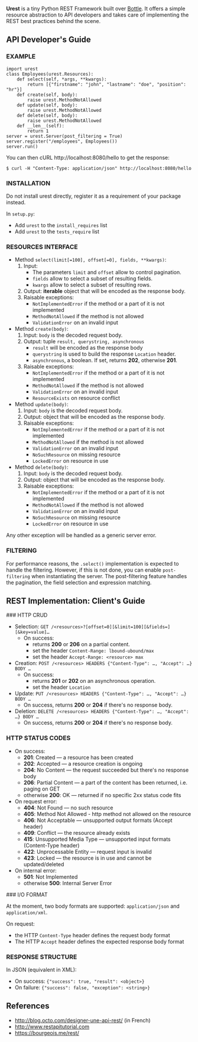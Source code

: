 
**Urest** is a tiny Python REST Framework built over [Bottle](http://bottlepy.org/docs/dev/index.html).
It offers a simple resource abstraction to API developers
and takes care of implementing the REST best practices behind the scene.


API Developer's Guide
---------------------

### EXAMPLE

	import urest
	class Employees(urest.Resources):
		def select(self, *args, **kwargs):
			return [{"firstname": "john", "lastname": "doe", "position": "hr"}]
		def create(self, body):
			raise urest.MethodNotAllowed
		def update(self, body):
			raise urest.MethodNotAllowed
		def delete(self, body):
			raise urest.MethodNotAllowed
		def __len__(self):
			return 1
	server = urest.Server(post_filtering = True)
	server.register("/employees", Employees())
	server.run()

You can then cURL http://localhost:8080/hello to get the response:

	$ curl -H "Content-Type: application/json" http://localhost:8080/hello

### INSTALLATION

Do not install urest directly, register it as a requirement of your package instead.

In `setup.py`:
  * Add `urest` to the `install_requires` list
  * Add `urest` to the `tests_require` list 

### RESOURCES INTERFACE

  * Method `select(limit[=100], offset[=0], fields, **kwargs)`:
    1. Input:
       * The parameters `limit` and `offset` allow to control pagination.
       * `fields` allow to select a subset of resulting fields.
       * `kwargs` allow to select a subset of resulting rows.
    2. Output: **iterable** object that will be encoded as the response body.
    3. Raisable exceptions:
       * `NotImplementedError` if the method or a part of it is not implemented
       * `MethodNotAllowed` if the method is not allowed
       * `ValidationError` on an invalid input
  * Method `create(body)`:
    1. Input: `body` is the decoded request body.
    2. Output: tuple `result, querystring, asynchronous`
       * `result` will be encoded as the response body
       * `querystring` is used to build the response `Location` header.
       * `asynchronous`, a boolean. If set, returns **202**, otherwise **201**.
    3. Raisable exceptions:
       * `NotImplementedError` if the method or a part of it is not implemented
       * `MethodNotAllowed` if the method is not allowed
       * `ValidationError` on an invalid input
       * `ResourceExists` on resource conflict
  * Method `update(body)`:
    1. Input: `body` is the decoded request body.
    2. Output: object that will be encoded as the response body.
    3. Raisable exceptions:
       * `NotImplementedError` if the method or a part of it is not implemented
       * `MethodNotAllowed` if the method is not allowed
       * `ValidationError` on an invalid input
       * `NoSuchResource` on missing resource
       * `LockedError` on resource in use
  * Method `delete(body)`:
    1. Input: `body` is the decoded request body.
    2. Output: object that will be encoded as the response body.
    3. Raisable exceptions:
       * `NotImplementedError` if the method or a part of it is not implemented
       * `MethodNotAllowed` if the method is not allowed
       * `ValidationError` on an invalid input
       * `NoSuchResource` on missing resource
       * `LockedError` on resource in use

Any other exception will be handled as a generic server error.

### FILTERING

For performance reasons, the `.select()` implementation is expected to handle the filtering.
However, if this is not done, you can enable `post-filtering` when instantiating the server.
The post-filtering feature handles the pagination, the field selection and expression matching.


REST Implementation: Client's Guide
-----------------------------------

### HTTP CRUD

  * Selection: `GET /<resources>?[offset=0][&limit=100][&fields=][&key=value]…`
    - On success:
      * returns **200** or **206** on a partial content.
      * set the header `Content-Range: lbound-ubound/max`
      * set the header `Accept-Range: <resource> max`
  * Creation: `POST /<resources> HEADERS {"Content-Type": …, "Accept": …} BODY …`
    - On success:
      * returns **201** or **202** on an asynchronous operation.
      * set the header `Location`
  * Update: `PUT /<resources> HEADERS {"Content-Type": …, "Accept": …} BODY …`
    - On success, returns **200** or **204** if there's no response body.
  * Deletion: `DELETE /<resources> HEADERS {"Content-Type": …, "Accept": …} BODY …`
    - On success, returns **200** or **204** if there's no response body.

### HTTP STATUS CODES

  * On success:
    * **201**: Created — a resource has been created
    * **202**: Accepted — a resource creation is ongoing
    * **204**: No Content — the request succeeded but there's no response body
    * **206**: Partial Content — a part of the content has been returned, i.e. paging on GET
    * otherwise **200**: OK — returned if no specific 2xx status code fits
  * On request error:
    * **404**: Not Found — no such resource
    * **405**: Method Not Allowed - http method not allowed on the resource
    * **406**: Not Acceptable — unsupported output formats (Accept header)
    * **409**: Conflict — the resource already exists
    * **415**: Unsupported Media Type — unsupported input formats (Content-Type header)
    * **422**: Unprocessable Entity — request input is invalid
    * **423**: Locked — the resource is in use and cannot be updated/deleted
  * On internal error:
    * **501**: Not Implemented
    * otherwise **500**: Internal Server Error

### I/O FORMAT

At the moment, two body formats are supported: `application/json` and `application/xml`.

On request:
  * the HTTP `Content-Type` header defines the request body format
  * The HTTP `Accept` header defines the expected response body format

### RESPONSE STRUCTURE

In JSON (equivalent in XML):
  * On success: `{"success": true, "result": <object>}`
  * On failure: `{"success": false, "exception": <string>}`


References
----------

  * http://blog.octo.com/designer-une-api-rest/ (in French)
  * http://www.restapitutorial.com
  * https://bourgeois.me/rest/
